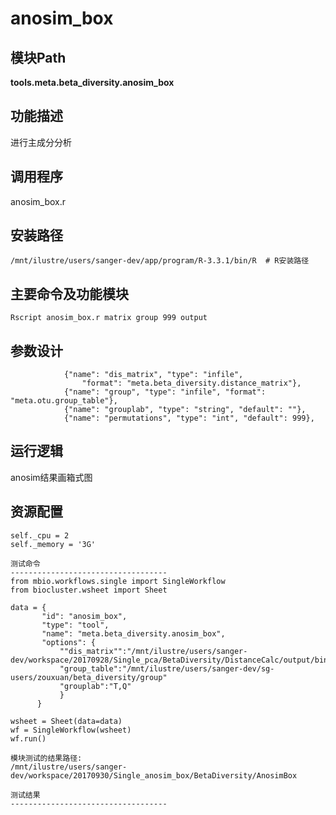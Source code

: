 anosim_box
==========================

模块Path
-----------

**tools.meta.beta_diversity.anosim_box**

功能描述
-----------------------------------

进行主成分分析

调用程序
-----------------------------------

anosim_box.r

安装路径
-----------------------------------


`/mnt/ilustre/users/sanger-dev/app/program/R-3.3.1/bin/R  # R安装路径`


主要命令及功能模块
-----------------------------------

```
Rscript anosim_box.r matrix group 999 output 
```

参数设计
-----------------------------------

```
            {"name": "dis_matrix", "type": "infile",
                "format": "meta.beta_diversity.distance_matrix"},
            {"name": "group", "type": "infile", "format": "meta.otu.group_table"},
            {"name": "grouplab", "type": "string", "default": ""},
            {"name": "permutations", "type": "int", "default": 999},
```

运行逻辑
-----------------------------------

anosim结果画箱式图

资源配置
-----------------------------------

```
self._cpu = 2
self._memory = '3G'

测试命令
-----------------------------------
from mbio.workflows.single import SingleWorkflow
from biocluster.wsheet import Sheet

data = {
       "id": "anosim_box",
       "type": "tool",
       "name": "meta.beta_diversity.anosim_box",
       "options": {
           ""dis_matrix"":"/mnt/ilustre/users/sanger-dev/workspace/20170928/Single_pca/BetaDiversity/DistanceCalc/output/binary_pearson_species.xls"
           "group_table":"/mnt/ilustre/users/sanger-dev/sg-users/zouxuan/beta_diversity/group"
           "grouplab":"T,Q"
           }
      }

wsheet = Sheet(data=data)
wf = SingleWorkflow(wsheet)
wf.run()

模块测试的结果路径:
/mnt/ilustre/users/sanger-dev/workspace/20170930/Single_anosim_box/BetaDiversity/AnosimBox

测试结果
-----------------------------------